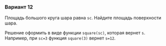 ### Вариант 12

Площадь большого круга шара равна `sc`. Найдите площадь поверхности шара.

Решение оформить в виде функции `square(sc)`, которая вернет `s`.  
Например, при `sc=3` функция `square(3)` вернет `s=12`.
